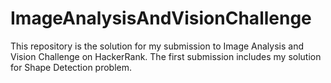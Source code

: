# ImageAnalysisAndVisionChallenge

This repository is the solution for my submission to Image Analysis and Vision Challenge on HackerRank.
The first submission includes my solution for Shape Detection problem. 
